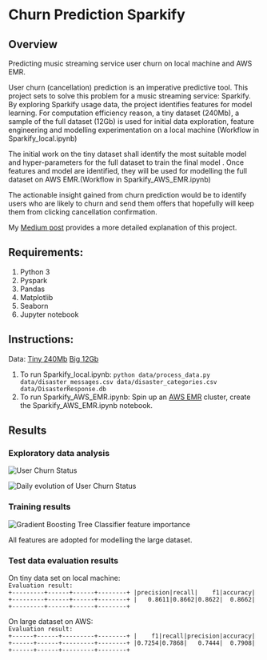 # Churn Prediction Sparkify
## Overview

Predicting music streaming service user churn on local machine and AWS EMR.

User churn (cancellation) prediction is an imperative predictive tool. This project sets to solve this problem for a music streaming service: Sparkify. By exploring Sparkify usage data, the project identifies features for model learning. For computation efficiency reason, a tiny dataset (240Mb), a sample of the full dataset (12Gb) is used for initial data exploration, feature engineering and modelling experimentation on a local machine (Workflow in Sparkify_local.ipynb)

The initial work on the tiny dataset shall identify the most suitable model and hyper-parameters for the full dataset to train the final model . Once features and model are identified, they will be used for modelling the full dataset on AWS EMR.(Workflow in Sparkify_AWS_EMR.ipynb)

The actionable insight gained from churn prediction would be to identify users who are likely to churn and send them offers that hopefully will keep them from clicking cancellation confirmation.

My [Medium post](https://medium.com/@jiewwantan/sparkify-user-churn-prediction-using-pyspark-32be364e8296) provides a more detailed explanation of this project. 

## Requirements: 

1. Python 3
2. Pyspark
3. Pandas
4. Matplotlib
5. Seaborn
6. Jupyter notebook

## Instructions:

Data: 
[Tiny 240Mb](https://drive.google.com/open?id=1-hi73PWXdMxNLvYWJtL2Y6Rig2rT5B5K)
[Big 12Gb](s3a://udacity-dsnd/sparkify/sparkify_event_data.json)

1. To run Sparkify_local.ipynb:
    `python data/process_data.py data/disaster_messages.csv data/disaster_categories.csv data/DisasterResponse.db`
2. To run Sparkify_AWS_EMR.ipynb:
  Spin up an [AWS EMR](https://console.aws.amazon.com/elasticmapreduce/) cluster, create the Sparkify_AWS_EMR.ipynb notebook.
        
## Results

### Exploratory data analysis

[image1]: https://github.com/jiewwantan/Churn_prediction_Sparkify/blob/master/plots/churn_level.png "User Churn Status"
![User Churn Status][image1]

[image2]: https://github.com/jiewwantan/Churn_prediction_Sparkify/blob/master/plots/user_daily_churn.png "Daily evolution of User Churn Status"
![Daily evolution of User Churn Status][image2]

### Training results

[image3]: https://github.com/jiewwantan/Churn_prediction_Sparkify/blob/master/plots/feature_importance_GBTClassifier.png "Gradient Boosting Tree Classifier feature importance"
![Gradient Boosting Tree Classifier feature importance][image3]

All features are adopted for modelling the large dataset. 

### Test data evaluation results

On tiny data set on local machine:<br/>
`Evaluation result:` <br/>
`+---------+------+------+--------+
|precision|recall|    f1|accuracy|
+---------+------+------+--------+
|   0.8611|0.8662|0.8622|  0.8662|
+---------+------+------+--------+`

On large dataset on AWS: <br/>
`Evaluation result:`<br/>
`+------+------+---------+--------+
|    f1|recall|precision|accuracy|
+------+------+---------+--------+
|0.7254|0.7868|   0.7444|  0.7908|
+------+------+---------+--------+`


